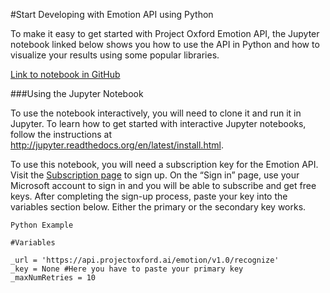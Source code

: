 <!--
NavPath: Emotion API
LinkLabel: Get Started in Python
Url: Emotion-api/documentation/GetStartedWithPython
Weight: 99
-->

#Start Developing with Emotion API using Python

To make it easy to get started with Project Oxford Emotion API, the Jupyter notebook linked below shows you how to use the API in Python and how to visualize your results using some popular libraries. 

[Link to notebook in GitHub](https://github.com/Microsoft/ProjectOxford-ClientSDK-Dev/blob/master/Emotion/Python/Jupyter%20Notebook/Emotion%20Analysis%20Example.ipynb)

###Using the Jupyter Notebook

To use the notebook interactively, you will need to clone it and run it in Jupyter. To learn how to get started with interactive Jupyter notebooks, follow the instructions at http://jupyter.readthedocs.org/en/latest/install.html. 

To use this notebook, you will need a subscription key for the Emotion API. Visit the [Subscription page](https://www.microsoft.com/cognitive-services/en-us/sign-up) to sign up. On the “Sign in” page, use your Microsoft account to sign in and you will be able to subscribe and get free keys. After completing the sign-up process, paste your key into the variables section below. Either the primary or the secondary key works.

```
Python Example 

#Variables

_url = 'https://api.projectoxford.ai/emotion/v1.0/recognize'
_key = None #Here you have to paste your primary key
_maxNumRetries = 10

```
